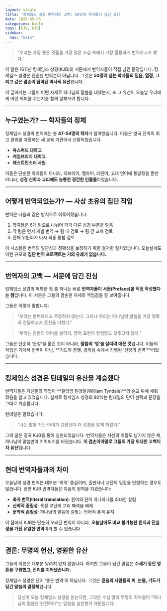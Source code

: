 ```yaml
---
layout: single
title: '킹제임스 성경 번역자의 고백: 50인의 학자들이 남긴 유산'
date: 2025-05-05
categories: bible
tags: [KJV, KJB]
sidebar:
  nav: "main"
---
```


> “우리는 가장 좋은 것들을 가장 많은 조심 속에서 가장 훌륭하게 번역하고자 했다.”

이 말은 1611년 킹제임스 성경(KJB)의 서문에서 번역자들이 직접 남긴 문장입니다. 킹제임스 성경은 단순한 번역본이 아닙니다. 그것은 **50명이 넘는 학자들의 믿음, 열정, 그리고 깊은 겸손이 집약된 역사적 유산**입니다.

이 글에서는 그들이 어떤 자세로 하나님의 말씀을 대했는지, 또 그 유산이 오늘날 우리에게 어떤 의미를 주는지를 함께 살펴보려 합니다.

---

## 누구였는가? — 학자들의 정체

킹제임스 성경의 번역에는 총 **47-54명의 학자**가 참여했습니다. 이들은 영국 전역의 최고 권위를 자랑하는 세 교육 기관에서 선발되었습니다.

* **옥스퍼드 대학교**
* **케임브리지 대학교**
* **웨스트민스터 사원**

이들은 단순한 학자들이 아니라, 히브리어, 헬라어, 라틴어, 고대 언어에 통달했을 뿐만 아니라, **성경 신학과 교리에도 능통한 경건한 인물들**이었습니다.

---

## 어떻게 번역되었는가? — 사상 초유의 집단 작업

번역은 다음과 같은 방식으로 이루어졌습니다:

1. 학자들은 6개 팀으로 나뉘어 각기 다른 성경 부분을 맡음
2. 각 팀은 먼저 개별 번역 → 팀 내 검토 → 팀 간 교차 검토
3. 전체 위원회가 다시 최종 통합 검토

이 시스템은 번역의 일관성과 정확성을 보장하기 위한 철저한 절차였습니다. 오늘날에도 이런 규모의 **집단 번역 프로젝트는 거의 유례가 없습니다.**

---

## 번역자의 고백 — 서문에 담긴 진심

킹제임스 성경의 독특한 점 중 하나는 바로 **번역자들이 서문(Preface)을 직접 작성했다는 점**입니다. 이 서문은 그들의 겸손한 자세와 책임감을 잘 보여줍니다.

그들은 이렇게 말합니다:

> “우리는 완벽하다고 주장하지 않는다. 그러나 우리는 하나님의 말씀을 가장 정확히 전달하고자 혼신을 다했다.”

> “우리는 원문의 의미를 살리되, 영어 표현의 장엄함도 갖추고자 했다.”

그들은 단순히 '문장'을 옮긴 것이 아니라, **말씀의 ‘영’을 살리려 애쓴 것**입니다. 이들의 작업은 기계적 번역이 아닌, **기도와 분별, 경외심 속에서 진행된 ‘신앙의 번역’**이었습니다.

---

## 킹제임스 성경은 틴데일의 유산을 계승했다

번역자들은 자신들의 작업이 **윌리엄 틴데일(William Tyndale)**의 순교 위에 세워졌음을 알고 있었습니다. 실제로 킹제임스 성경의 80%는 틴데일의 단어 선택과 문장을 그대로 계승합니다.

틴데일은 말했습니다:

> “나는 밭을 가는 아이가 교황보다 더 성경을 알게 하겠다.”

그의 꿈은 결국 KJB를 통해 실현되었습니다. 번역자들은 자신의 이름도 남기지 않은 채, 하나님의 말씀만이 기억되기를 바랐습니다. **이 겸손이야말로 그들의 가장 위대한 고백이자 유산**입니다.

---

## 현대 번역자들과의 차이

오늘날의 성경 번역은 대부분 '의역' 중심이며, 출판사나 교단의 입장을 반영하는 경우도 많습니다. 반면 KJB 번역자들은 다음의 원칙을 지켰습니다:

* **축자 번역(literal translation)**: 원어의 단어 하나하나를 최대한 살림
* **신학적 중립성**: 특정 교단의 교리 해석을 배제
* **문학적 존엄성**: 하나님의 말씀에 걸맞는 언어적 품격 유지

이 점에서 KJB는 단순히 오래된 번역이 아니라, **오늘날에도 비교 불가능한 원칙과 진실성을 가진 유일한 번역**이라 할 수 있습니다.

---

## 결론: 무명의 헌신, 영원한 유산

그들의 이름은 대부분 알려져 있지 않습니다. 하지만 그들이 남긴 말씀은 **수세기 동안 영혼을 구원했고, 진리를 지켜냈습니다.**

킹제임스 성경은 단지 ‘좋은 번역’이 아닙니다. 그것은 **믿음의 사람들의 피, 눈물, 기도가 담긴 말씀의 결정체**입니다.

> 당신이 오늘 킹제임스 성경을 읽는다면,
> 그것은 수십 명의 무명의 학자들이 “하나님의 말씀은 완전하다”는 믿음을 실천했기 때문입니다.
